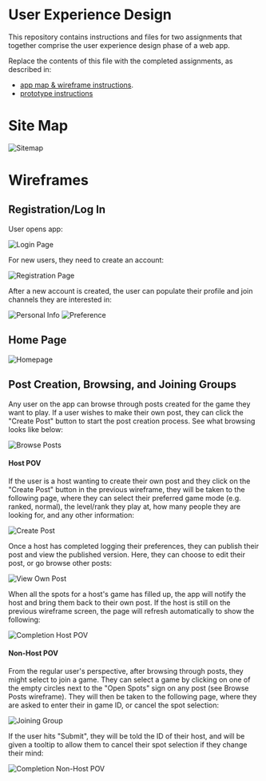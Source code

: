 # User Experience Design

This repository contains instructions and files for two assignments that together comprise the user experience design phase of a web app.

Replace the contents of this file with the completed assignments, as described in:

- [app map & wireframe instructions](instructions-0a-app-map-wireframes.md).
- [prototype instructions](instructions-0b-prototyping.md)

# Site Map

![Sitemap](ux-design/Sitemap.png)

# Wireframes

## Registration/Log In

User opens app:

![Login Page](ux-design/login.png)

For new users, they need to create an account:

![Registration Page](ux-design/signup.png)

After a new account is created, the user can populate their profile and join channels they are interested in:

![Personal Info](ux-design/age.png)
![Preference](ux-design/preference.png)

## Home Page

![Homepage](ux-design/homepage.png)

## Post Creation, Browsing, and Joining Groups

Any user on the app can browse through posts created for the game they want to play. If a user wishes to make their own post, they can click the "Create Post" button to start the post creation process. See what browsing looks like below:

![Browse Posts](ux-design/browse-posts.png)

#### Host POV

If the user is a host wanting to create their own post and they click on the "Create Post" button in the previous wireframe, they will be taken to the following page, where they can select their preferred game mode (e.g. ranked, normal), the level/rank they play at, how many people they are looking for, and any other information:

![Create Post](ux-design/create-post.png)

Once a host has completed logging their preferences, they can publish their post and view the published version. Here, they can choose to edit their post, or go browse other posts:

![View Own Post](ux-design/view-own-post.png)

When all the spots for a host's game has filled up, the app will notify the host and bring them back to their own post. If the host is still on the previous wireframe screen, the page will refresh automatically to show the following:

![Completion Host POV](ux-design/completion-host-pov.png)

#### Non-Host POV

From the regular user's perspective, after browsing through posts, they might select to join a game. They can select a game by clicking on one of the empty circles next to the "Open Spots" sign on any post (see Browse Posts wireframe). They will then be taken to the following page, where they are asked to enter their in game ID, or cancel the spot selection:

![Joining Group](ux-design/after-joining-group.png)

If the user hits "Submit", they will be told the ID of their host, and will be given a tooltip to allow them to cancel their spot selection if they change their mind:

![Completion Non-Host POV](ux-design/journey-completion.png)